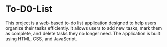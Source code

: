 # To-D0-List
This project is a web-based to-do list application designed to help users organize their tasks efficiently. It allows users to add new tasks, mark them as complete, and delete tasks they no longer need. The application is built using HTML, CSS, and JavaScript.
